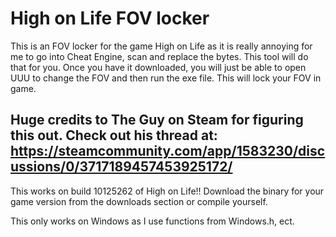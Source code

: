 # High on Life FOV locker
This is an FOV locker for the game High on Life as it is really annoying for me to go into Cheat Engine, scan and replace the bytes. This tool will do that for you.
Once you have it downloaded, you will just be able to open UUU to change the FOV and then run the exe file. This will lock your FOV in game.
















## Huge credits to The Guy on Steam for figuring this out. Check out his thread at: https://steamcommunity.com/app/1583230/discussions/0/3717189457453925172/











This works on build 10125262 of High on Life!! Download the binary for your game version from the downloads section or compile yourself. 



This only works on Windows as I use functions from Windows.h, ect.
